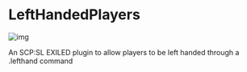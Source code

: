 # LeftHandedPlayers
![img](https://img.shields.io/github/downloads/TemmieGamerGuy/LeftHandedPlayers/total.svg)

 An SCP:SL EXILED plugin to allow players to be left handed through a .lefthand command
